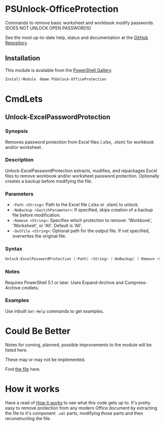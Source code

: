 # PSUnlock-OfficeProtection
Commands to remove basic worksheet and workbook modify passwords (DOES NOT UNLOCK OPEN PASSWORDS)

See the most up-to-date help, status and documentation at the [GitHub Repository](https://github.com/AndrewWayLCA/PSUnlock-OfficeProtection).

## Installation
This module is available from the [PowerShell Gallery](https://www.powershellgallery.com/packages/PSUnlock-OfficeProtection).
```powershell
Install-Module -Name PSUnlock-OfficeProtection
```

# CmdLets
## Unlock-ExcelPasswordProtection
### Synopsis
Removes password protection from Excel files (.xlsx, .xlsm) for workbook and/or worksheet.

### Description
Unlock-ExcelPasswordProtection extracts, modifies, and repackages Excel files to remove workbook and/or worksheet password protection. Optionally creates a backup before modifying the file.

### Parameters
- `-Path <String>`: Path to the Excel file (.xlsx or .xlsm) to unlock.
- `-NoBackup <SwitchParameter>`: If specified, skips creation of a backup file before modification.
- `-Remove <String>`: Specifies which protection to remove: 'Workbook', 'Worksheet', or 'All'. Default is 'All'.
- `-OutFile <String>`: Optional path for the output file. If not specified, overwrites the original file.

### Syntax
```powershell
Unlock-ExcelPasswordProtection [-Path] <String> [-NoBackup] [-Remove <String>] [-OutFile <String>] [<CommonParameters>]
```

### Notes
Requires PowerShell 5.1 or later. Uses Expand-Archive and Compress-Archive cmdlets.

### Examples
Use inbuilt `Get-Help` commands to get examples.

# Could Be Better
Notes for coming, planned, possible improvements to the module will be listed here.

These may or may not be implemented.

Find [the file](CBB.md) here.

# How it works
Have a read of [How it works](How-It-Works.md) to see what this code gets up to. It's pretty easy to remove protection from any modern Office document by extracting the file to it's component `.xml` parts, modifying those parts and then reconstructing the file.